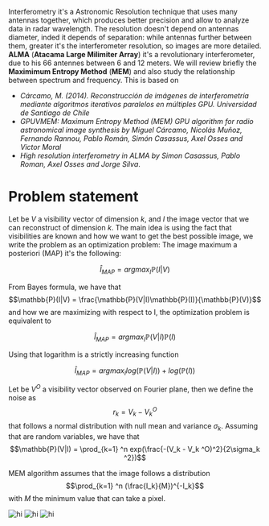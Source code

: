 Interferometry it's a Astronomic Resolution technique that uses many antennas together, which produces better precision and allow to analyze data in radar wavelength.
The resolution doesn't depend on antennas diameter, inded it depends of separation: while antennas further between them, greater it's the interferometer resolution, so images are more detailed. <b>ALMA</b> (<strong>Atacama Large Milimiter Array</strong>) it's a revolutionary interferometer, due to his 66 antennes between 6 and 12 meters.
We will review briefly the <b>Maximimum Entropy Method</b> (<strong>MEM</strong>) and also study the relationship between spectrum and frequency.
This is based on 
<ul>
  <li><i>Cárcamo, M. (2014). Reconstrucción de imágenes de interferometría mediante algoritmos iterativos paralelos en múltiples GPU. Universidad de Santiago
    de Chile </i> </li>
  <li><i>GPUVMEM: Maximum Entropy Method (MEM) GPU algorithm for radio astronomical image synthesis by Miguel Cárcamo, Nicolás Muñoz, Fernando Rannou, Pablo Román, Simón Casassus, Axel Osses and Victor Moral</i> </li>
    <li><i>High resolution interferometry in ALMA by Simon Casassus, Pablo Roman, Axel Osses and Jorge Silva</i>. </li>
</ul>

<h1> Problem statement </h1>

Let be $V$ a visibility vector of dimension $k$, and $I$ the image vector that we can reconstruct of dimension $k$. The main idea is using the fact that visibilities are known and how we want to get the best possible image, we write the problem as an optimization problem:
The image maximum a posteriori (MAP) it's the following:

$$\hat{I}_{MAP} = argmax_{I} \mathbb{P}(I|V)$$

From Bayes formula, we have that 
$$\mathbb{P}(I|V) = \frac{\mathbb{P}(V|I)\mathbb{P}(I)}{\mathbb{P}(V)}$$
and how we are maximizing with respect to I, the optimization problem is equivalent to

$$\hat{I}_{MAP} = argmax_{I} \mathbb{P}(V|I)\mathbb{P}(I)$$

Using that logarithm is a strictly increasing function

$$\hat{I}_{MAP} = argmax_{I} log(\mathbb{P}(V|I)) + log(\mathbb{P}(I))$$

Let be $V^O$ a visibility vector observed on Fourier plane, then we define the noise as 
$$r_k = V_k - V_k ^O$$ 
that follows a normal distribution with null mean and variance $\sigma_k$.
Assuming that are random variables, we have that
$$\mathbb{P}(V|I) = \prod_{k=1} ^n exp(\frac{-(V_k - V_k ^O)^2}{2\sigma_k ^2})$$

MEM algorithm assumes that the image follows a distribution $$\prod_{k=1} ^n (\frac{I_k}{M})^{-I_k}$$
with $M$ the minimum value that can take a pixel.

<img src="https://raw.githubusercontent.com/RodrigoZelada/RodrigoZelada.github.io/master/images/ALMA.jpg" alt="hi" class="inline"/>

<img src="https://raw.githubusercontent.com/RodrigoZelada/RodrigoZelada.github.io/master/images/todas.png" alt="hi" class="inline"/>

<img src="https://raw.githubusercontent.com/RodrigoZelada/RodrigoZelada.github.io/master/images/M%3D05M0.png" alt="hi" class="inline"/>
